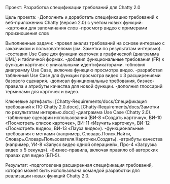 Проект: Разработка спецификации требований для Chatty 2.0

Цель проекта:
 -Дополнить и доработать спецификацию требований к веб-приложению Chatty (версия 2.0) с учетом новых функций: 
 -карточки для запоминания слов
 -просмотр видео с примерами произношения слов

Выполненные задачи:
-провел анализ требований на основе интервью с заказчиком и пользователями (см. Заметки по результатам интервью).
-составил Use Case для функции карточек в графической (диаграмма UML) и табличной формах.
-добавил функциональные требования (FR) к функции карточек с уникальными идентификаторами.
-обновил диаграмму Use Case, включив функцию просмотра видео.
-разработал табличный Use Case для функции просмотра видео с 3 расширениями базового сценария.
-дописал функциональные требования, бизнес-правила и атрибуты качества для новой функции.
-дополнил глоссарий терминами для карточек и видео.

Ключевые артефакты: [Chatty-Requirements/docs/Спецификация требований к ПО Chatty 2.0.docx], [Chatty-Requirements/docs/Заметки по результатам интервью.docx]
-диаграмма Use Case (Chatty 2.0).
-табличные сценарии использования (ВИ-8 «Создать карточку», ВИ-10 «Посмотреть список карточек», ВИ-11 «Изучить карточку», ВИ-12 «Посмотреть видео», ВИ-13 «Пауза видео»).
-функциональные требования с метками (например, Словарь.Поиск.Найти, Словарь.СловарьПользователя.Карточки.Создать).
-атрибуты качества (например, УИ-8 «Запуск видео одной операцией», Про-4 «Загрузка видео ≤ 5 секунд»).
-бизнес-правила, включая правило об авторских правах для видео (БП-5).

Результат:
-подготовлена расширенная спецификация требований, которая может быть использована командой разработки для реализации новых функций Chatty 2.0.
